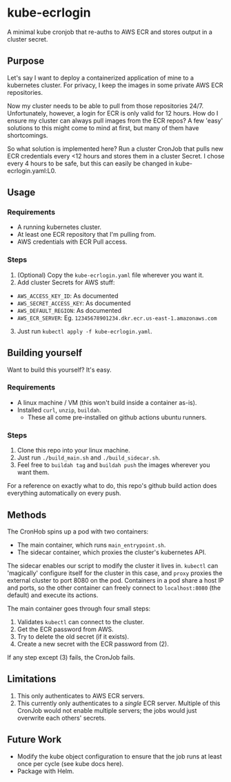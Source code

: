 # kube-ecrlogin

A minimal kube cronjob that re-auths to AWS ECR and stores output in a cluster secret.

## Purpose

Let's say I want to deploy a containerized application of mine to a kubernetes cluster. For privacy, I keep the images in some private AWS ECR repositories.

Now my cluster needs to be able to pull from those repositories 24/7. Unfortunately, however, a login for ECR is only valid for 12 hours. How do I ensure my cluster can always pull images from the ECR repos? A few 'easy' solutions to this might come to mind at first, but many of them have shortcomings.

So what solution is implemented here? Run a cluster CronJob that pulls new ECR credentials every <12 hours and stores them in a cluster Secret. I chose every 4 hours to be safe, but this can easily be changed in kube-ecrlogin.yaml:L0.

## Usage

### Requirements
* A running kubernetes cluster.
* At least one ECR repository that I'm pulling from.
* AWS credentials with ECR Pull access.

### Steps
1. (Optional) Copy the `kube-ecrlogin.yaml` file wherever you want it.
2. Add cluster Secrets for AWS stuff:
  * `AWS_ACCESS_KEY_ID`: As documented
  * `AWS_SECRET_ACCESS_KEY`: As documented
  * `AWS_DEFAULT_REGION`: As documented
  * `AWS_ECR_SERVER`: Eg. `12345678901234.dkr.ecr.us-east-1.amazonaws.com`
3. Just run `kubectl apply -f kube-ecrlogin.yaml`.

## Building yourself
Want to build this yourself? It's easy.

### Requirements
* A linux machine / VM (this won't build inside a container as-is).
* Installed `curl`, `unzip`, `buildah`.
  * These all come pre-installed on github actions ubuntu runners.

### Steps
1. Clone this repo into your linux machine.
2. Just run `./build_main.sh` and `./build_sidecar.sh`.
3. Feel free to `buildah tag` and `buildah push` the images wherever you want them.

For a reference on exactly what to do, this repo's github build action does everything automatically on every push.

## Methods
The CronHob spins up a pod with two containers:
* The main container, which runs `main_entrypoint.sh`.
* The sidecar container, which proxies the cluster's kubernetes API.

The sidecar enables our script to modify the cluster it lives in. `kubectl` can 'magically' configure itself for the cluster in this case, and `proxy` proxies the external cluster to port 8080 on the pod. Containers in a pod share a host IP and ports, so the other container can freely connect to `localhost:8080` (the default) and execute its actions.

The main container goes through four small steps:
1. Validates `kubectl` can connect to the cluster.
2. Get the ECR password from AWS.
3. Try to delete the old secret (if it exists).
4. Create a new secret with the ECR password from (2).

If any step except (3) fails, the CronJob fails.

## Limitations
1. This only authenticates to AWS ECR servers.
2. This currently only authenticates to a _single_ ECR server. Multiple of this CronJob would not enable multiple servers; the jobs would just overwrite each others' secrets.

## Future Work
* Modify the kube object configuration to ensure that the job runs at least once per cycle (see kube docs here). 
* Package with Helm.
